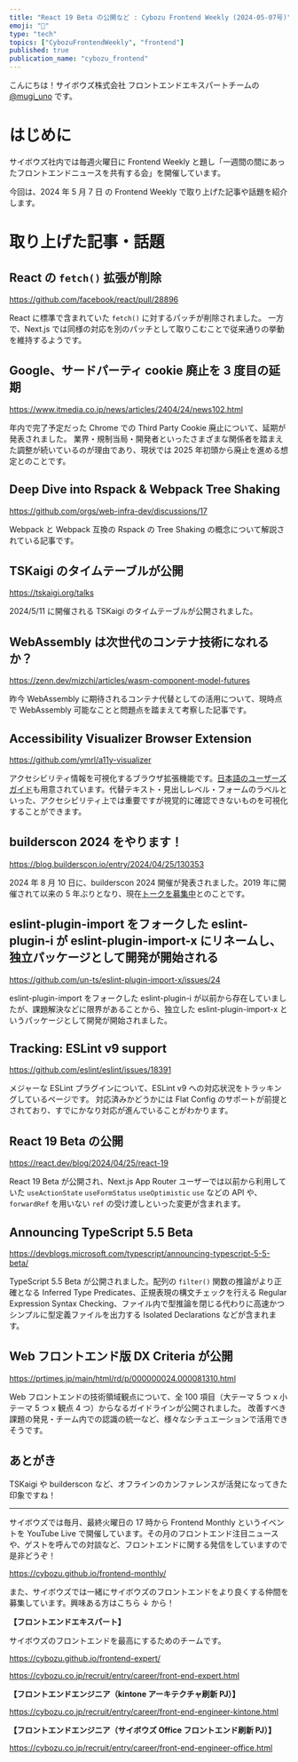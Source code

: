 ```yaml
---
title: "React 19 Beta の公開など : Cybozu Frontend Weekly (2024-05-07号)"
emoji: "🐌"
type: "tech"
topics: ["CybozuFrontendWeekly", "frontend"]
published: true
publication_name: "cybozu_frontend"
---
```


こんにちは！サイボウズ株式会社 フロントエンドエキスパートチームの [@mugi_uno](https://twitter.com/mugi_uno) です。

# はじめに

サイボウズ社内では毎週火曜日に Frontend Weekly と題し「一週間の間にあったフロントエンドニュースを共有する会」を開催しています。

今回は、2024 年 5 月 7 日 の Frontend Weekly で取り上げた記事や話題を紹介します。

# 取り上げた記事・話題

## React の `fetch()` 拡張が削除

https://github.com/facebook/react/pull/28896

React に標準で含まれていた `fetch()` に対するパッチが削除されました。
一方で、Next.js では同様の対応を別のパッチとして取りこむことで従来通りの挙動を維持するようです。

## Google、サードパーティ cookie 廃止を 3 度目の延期

https://www.itmedia.co.jp/news/articles/2404/24/news102.html

年内で完了予定だった Chrome での Third Party Cookie 廃止について、延期が発表されました。
業界・規制当局・開発者といったさまざまな関係者を踏まえた調整が続いているのが理由であり、現状では 2025 年初頭から廃止を進める想定とのことです。

## Deep Dive into Rspack & Webpack Tree Shaking

https://github.com/orgs/web-infra-dev/discussions/17

Webpack と Webpack 互換の Rspack の Tree Shaking の概念について解説されている記事です。

## TSKaigi のタイムテーブルが公開

https://tskaigi.org/talks

2024/5/11 に開催される TSKaigi のタイムテーブルが公開されました。

## WebAssembly は次世代のコンテナ技術になれるか？

https://zenn.dev/mizchi/articles/wasm-component-model-futures

昨今 WebAssembly に期待されるコンテナ代替としての活用について、現時点で WebAssembly 可能なことと問題点を踏まえて考察した記事です。

## Accessibility Visualizer Browser Extension

https://github.com/ymrl/a11y-visualizer

アクセシビリティ情報を可視化するブラウザ拡張機能です。[日本語のユーザーズガイド](https://github.com/ymrl/a11y-visualizer/blob/main/docs/ja/UsersGuide.md)も用意されています。代替テキスト・見出しレベル・フォームのラベルといった、アクセシビリティ上では重要ですが視覚的に確認できないものを可視化することができます。

## builderscon 2024 をやります！

https://blog.builderscon.io/entry/2024/04/25/130353

2024 年 8 月 10 日に、builderscon 2024 開催が発表されました。2019 年に開催されて以来の 5 年ぶりとなり、現在[トークを募集中](https://twitter.com/builderscon/status/1787727675337101376)とのことです。

## eslint-plugin-import をフォークした eslint-plugin-i が eslint-plugin-import-x にリネームし、独立パッケージとして開発が開始される

https://github.com/un-ts/eslint-plugin-import-x/issues/24

eslint-plugin-import をフォークした eslint-plugin-i が以前から存在していましたが、課題解決などに限界があることから、独立した eslint-plugin-import-x というパッケージとして開発が開始されました。

## Tracking: ESLint v9 support

https://github.com/eslint/eslint/issues/18391

メジャーな ESLint プラグインについて、ESLint v9 への対応状況をトラッキングしているページです。
対応済みかどうかには Flat Config のサポートが前提とされており、すでにかなり対応が進んでいることがわかります。

## React 19 Beta の公開

https://react.dev/blog/2024/04/25/react-19

React 19 Beta が公開され、Next.js App Router ユーザーでは以前から利用していた `useActionState` `useFormStatus` `useOptimistic` `use` などの API や、`forwardRef` を用いない `ref` の受け渡しといった変更が含まれます。

## Announcing TypeScript 5.5 Beta

https://devblogs.microsoft.com/typescript/announcing-typescript-5-5-beta/

TypeScript 5.5 Beta が公開されました。配列の `filter()` 関数の推論がより正確となる Inferred Type Predicates、正規表現の構文チェックを行える Regular Expression Syntax Checking、ファイル内で型推論を閉じる代わりに高速かつシンプルに型定義ファイルを出力する Isolated Declarations などが含まれます。

## Web フロントエンド版 DX Criteria が公開

https://prtimes.jp/main/html/rd/p/000000024.000081310.html

Web フロントエンドの技術領域観点について、全 100 項目（大テーマ 5 つ x 小テーマ 5 つ x 観点 4 つ）からなるガイドラインが公開されました。
改善すべき課題の発見・チーム内での認識の統一など、様々なシチュエーションで活用できそうです。

## あとがき

TSKaigi や builderscon など、オフラインのカンファレンスが活発になってきた印象ですね！

---

サイボウズでは毎月、最終火曜日の 17 時から Frontend Monthly というイベントを YouTube Live で開催しています。その月のフロントエンド注目ニュースや、ゲストを呼んでの対談など、フロントエンドに関する発信をしていますので是非どうぞ！

https://cybozu.github.io/frontend-monthly/

また、サイボウズでは一緒にサイボウズのフロントエンドをより良くする仲間を募集しています。興味ある方はこちら ↓ から！

**【フロントエンドエキスパート】**

サイボウズのフロントエンドを最高にするためのチームです。

https://cybozu.github.io/frontend-expert/

https://cybozu.co.jp/recruit/entry/career/front-end-expert.html

**【フロントエンドエンジニア（kintone アーキテクチャ刷新 PJ）】**

https://cybozu.co.jp/recruit/entry/career/front-end-engineer-kintone.html

**【フロントエンドエンジニア（サイボウズ Office フロントエンド刷新 PJ）】**

https://cybozu.co.jp/recruit/entry/career/front-end-engineer-office.html
